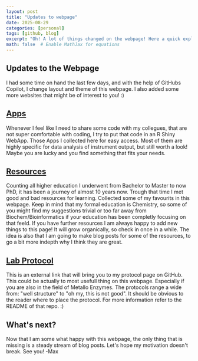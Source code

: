 ```yaml
---
layout: post
title: "Updates to webpage"
date: 2025-08-29
categories: [personal]
tags: [github, blog]
excerpt: "Oh! A lot of things changed on the webpage! Here a quick explaination why how where ..."
math: false  # Enable MathJax for equations
---
```


## Updates to the Webpage
I had some time on hand the last few days, and with the help of GitHubs Copilot, I change layout and theme of this webpage.
I also added some more websites that might be of interest to you! :)

## [Apps](http://boehmax.github.io/apps)
Whenever I feel like I need to share some code with my collegues, that are not super comfortable with coding, I try to put that code in an R Shiny WebApp. Those Apps I collected here for easy access. Most of them are highly specific for data analysis of instrument output, but still worth a look! Maybe you are lucky and you find something that fits your needs.

## [Resources](http://boehmax.github.io/resources)
Counting all higher education I underwent from Bachelor to Master to now PhD, it has been a journey of almost 10 years now. Trough that time I met good and bad resources for learning. Collected some of my favourits in this webpage. Keep in mind that my formal education is Chemistry, so some of you might find my suggestions trivial or too far away from Biochem/Bioinformatics if your education has been completly focusing on that feeld. If you have further resources I am always happy to add new things to this page! It will grow organically, so check in once in a while. The idea is also that I am going to make blog posts for some of the resources, to go a bit more indepth why I think they are  great.

## [Lab Protocol](http://boehmax.github.io/protocols)
This is an external link that will bring you to my protocol page on GitHub. This could be actually to most usefull thing on this webpage. Especially if you are also in the field of Metallo Enzymes. The protocols range a wide from: "well structure" to "oh my, this is not good". It should be obvious to the reader where to place the protocol. For more information refer to the README of that repo. :)

## What's next?
Now that I am some what happy with this webpage, the only thing that is missing is a steady stream of blog posts. Let's hope my motivation doesn't break. See you! -Max

